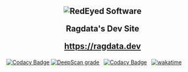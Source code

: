 <h2 align="center">
<img src="https://aever.net/images/brand/banner/RedEyed-SW-D-960.png" alt="RedEyed Software">

Ragdata's Dev Site

https://ragdata.dev

</h2>


[![Codacy Badge](https://api.codacy.com/project/badge/Grade/378991d99a3940f28503dae7c68ba8bf)](https://app.codacy.com/gh/Ragdata/ragdata.dev?utm_source=github.com&utm_medium=referral&utm_content=Ragdata/ragdata.dev&utm_campaign=Badge_Grade_Settings)
[![DeepScan grade](https://deepscan.io/api/teams/19727/projects/23177/branches/694973/badge/grade.svg)](https://deepscan.io/dashboard#view=project&tid=19727&pid=23177&bid=694973)
&nbsp;
[![Codacy Badge](https://app.codacy.com/project/badge/Grade/92646acb981a4279999d5f0eacc68692)](https://www.codacy.com/gh/Ragdata/Ragdata.github.io/dashboard?utm_source=github.com&amp;utm_medium=referral&amp;utm_content=Ragdata/Ragdata.github.io&amp;utm_campaign=Badge_Grade)
&nbsp;
[![wakatime](https://wakatime.com/badge/github/Ragdata/Ragdata.github.io.svg)](https://wakatime.com/badge/github/Ragdata/Ragdata.github.io)
